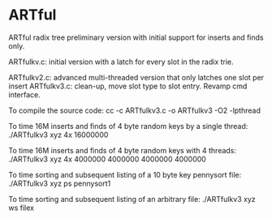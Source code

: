 ARTful
======

ARTful radix tree preliminary version with initial support for inserts and finds only.

ARTfulkv.c:	initial version with a latch for every slot in the radix trie.

ARTfulkv2.c: advanced multi-threaded version that only latches one slot per insert
ARTfulkv3.c: clean-up, move slot type to slot entry. Revamp cmd interface.

To compile the source code:
cc -c ARTfulkv3.c -o ARTfulkv3 -O2 -lpthread

To time 16M inserts and finds of 4 byte random keys by a single thread:
./ARTfulkv3 xyz 4x 16000000

To time 16M inserts and finds of 4 byte random keys with 4 threads:
./ARTfulkv3 xyz 4x 4000000 4000000 4000000 4000000

To time sorting and subsequent listing of a 10 byte key pennysort file:
./ARTfulkv3 xyz ps pennysort1

To time sorting and subsequent listing of an arbitrary file:
./ARTfulkv3 xyz ws filex
